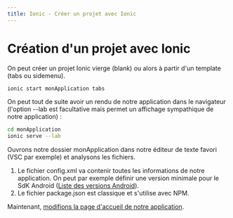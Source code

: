 ```yaml
---
title: Ionic - Créer un projet avec Ionic
---
```


# Création d'un projet avec Ionic

On peut créer un projet Ionic vierge (blank) ou alors à partir d'un template (tabs ou sidemenu).

```bash
ionic start monApplication tabs
```

On peut tout de suite avoir un rendu de notre application dans le navigateur (l'option --lab est facultative mais permet un affichage sympathique de notre application) :

```bash
cd monApplication
ionic serve --lab
```

Ouvrons notre dossier monApplication dans notre éditeur de texte favori (VSC par exemple) et analysons les fichiers.
1. Le fichier config.xml va contenir toutes les informations de notre application. On peut par exemple définir une version minimale pour le SdK Android (<a href="https://cordova.apache.org/docs/en/latest/guide/platforms/android/index.html" target="_blank">Liste des versions Android</a>).
2. Le fichier package.json est classique et s'utilise avec NPM.

Maintenant, [modifions la page d'accueil de notre application](../ionic/modifier-la-page-d-accueil.html).
